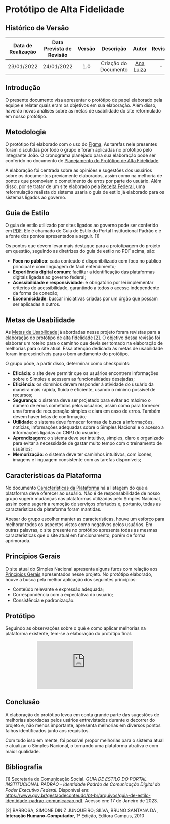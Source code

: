 # Protótipo de Alta Fidelidade

## <a>Histórico de Versão</a>

|Data de Realização|Data Prevista de Revisão|Versão|Descrição|Autor|Revisor|
| :----------: | :------: | :-----------: | :---------: |:---------: | :---------: |
|23/01/2022|24/01/2022|1.0|Criação do Documento|[Ana Luiza](https://github.com/AnHoff)|-|

## <a>Introdução </a>
O presente documento visa apresentar o protótipo de papel elaborado pela equipe e relatar quais eram os objetivos em sua elaboração. Além disso, haverão novas análises sobre as metas de usabilidade do site reformulado em nosso protótipo.

## <a>Metodologia</a>
O protótipo foi elaborado com o uso do [Figma](../../../Planejamento/Ferramentas.md). As tarefas nele presentes foram discutidas por todo o grupo e foram aplicadas no protótipo pelo integrante João. O cronograma planejado para sua elaboração pode ser conferido no documento de [Planejamento do Protótipo de Alta Fidelidade](./PlanejamentoProtAlta.md).

A elaboração foi centrada sobre as opiniões e sugestões dos usuários sobre os documentos previamente elaborados, assim como na melhoria de pontos que promoviam o cometimento de erros por parte do usuário. Além disso, por se tratar de um site elaborado pela [Receita Federal](https://www.gov.br/receitafederal/pt-br), uma reformulação realista do sistema usaria o guia de estilo já elaborado para os sistemas ligados ao governo.

## <a>Guia de Estilo</a>
O guia de estilo utilizado por sites ligados ao governo pode ser conferido em [PDF](../../../assets/protAlta/guiaDeEstiloOficial.pdf). Ele é chamado de Guia de Estilo do Portal Institucional Padrão e é a fonte dos pontos apresentados a seguir. [1]

Os pontos que devem levar mais destaque para a prototipagem do projeto em questão, seguindo as diretrizes do guia de estilo no PDF acima, são:

* **Foco no público**: cada conteúdo é disponibilizado com foco no público principal e com linguagem de fácil entendimento;
* **Experiência digital comum**: facilitar a identificação das plataformas digitais ligadas ao governo federal;
* **Acessibilidade e responsividade**: é obrigatório por lei implementar critérios de acessibilidade, garantindo a todos o acesso independente da forma de conexão;
* **Economicidade**: buscar iniciativas criadas por um órgão que possam ser aplicadas a outros.

## <a>Metas de Usabilidade</a>
As [Metas de Usabilidade](../../../Tarefas/MetasUsabilidade.md) já abordadas nesse projeto foram revistas para a elaboração do protótipo de alta fidelidade [2]. O objetivo dessa revisão foi elaborar um roteiro para o caminho que devia ser tomado na elaboração de melhorias para o site atual. Essa atenção dedicada às metas de usabilidade foram imprescindíveis para o bom andamento do protótipo.

O grupo pôde, a partir disso, determinar como checkpoints:

* **Eficácia**: o site deve permitir que os usuários encontrem informações sobre o Simples e acessem as funcionalidades desejadas;
* **Eficiência**: os domínios devem responder à atividade do usuário da maneira mais rápida, fluida e eficiente, usando o mínimo possível de recursos;
* **Segurança**: o sistema deve ser projetado para evitar ao máximo o número de erros cometidos pelos usuários, assim como para fornecer uma forma de recuperação simples e clara em caso de erros. Também devem haver telas de confirmação;
* **Utilidade**: o sistema deve fornecer formas de busca a informações, notícias, informações adequadas sobre o Simples Nacional e o acesso a informações ligadas ao CNPJ do usuário;
* **Aprendizagem**: o sistema deve ser intuitivo, simples, claro e organizado para evitar a necessidade de gastar muito tempo com o treinamento de usuários;
* **Memorização**: o sistema deve ter caminhos intuitivos, com ícones, imagens e linguagem consistente com as tarefas disponíveis;

## <a>Características da Plataforma</a>
No documento [Características da Plataforma](../../../Tarefas/CaracteristicasPlataforma.md) há a listagem do que a plataforma deve oferecer ao usuário. Não é de responsabilidade de nosso grupo sugerir mudanças nas plataformas utilizadas pelo Simples Nacional, assim como sugerir a remoção de serviços ofertados e, portanto, todas as características da plataforma foram mantidas.

Apesar do grupo escolher manter as características, houve um esforço para melhorar todos os aspectos vistos como negativos pelos usuários. Em outras palavras, o site presente no protótipo apresenta todas as mesmas características que o site atual em funcionamento, porém de forma aprimorada.

## <a>Princípios Gerais</a>
O site atual do Simples Nacional apresenta alguns furos com relação aos [Princípios Gerais](../../../Tarefas/PrincipiosGerais.md) apresentados nesse projeto. No protótipo elaborado, houve a busca pela melhor aplicação dos seguintes princípios:

* Conteúdo relevante e expressão adequada;
* Correspondência com a expectativa do usuário;
* Consistência e padronização.

## <a>Protótipo</a>
Seguindo as observações sobre o quê e como aplicar melhorias na plataforma existente, tem-se a elaboração do protótipo final.

<center>

<iframe style="border: 1px solid rgba(0, 0, 0, 0.1);" width="auto" height="auto" src="https://www.figma.com/proto/9MHpLCsADuC4ZvVwzR6Dbj/Untitled?node-id=6%3A2&scaling=contain&page-id=0%3A1&starting-point-node-id=6%3A2&show-proto-sidebar=1" allowfullscreen></iframe>

</center>

## <a>Conclusão</a>
A elaboração do protótipo levou em conta grande parte das sugestões de melhorias abordadas pelos usários entrevistados durante o decorrer do projeto e, não menos importante, apresenta melhorias em diversos pontos falhos identificados junto aos requisitos.

Com tudo isso em mente, foi possível propor melhorias para o sistema atual e atualizar o Simples Nacional, o tornando uma plataforma atrativa e com maior qualidade.

## <a>Bibliografia</a>
[1] Secretaria de Comunicação Social. *GUIA DE ESTILO DO PORTAL INSTITUCIONAL PADRÃO - Identidade Padrão de Comunicação Digital do Poder Executivo Federal*. Disponível em: https://www.gov.br/gestaodeconteudo/pt-br/arquivos/guia-de-estilo-identidade-padrao-comunicacao.pdf. Acesso em: 17 de Janeiro de 2023.

[2] BARBOSA, SIMONE DINIZ JUNQUEIRO; SILVA, BRUNO SANTANA DA , **Interação Humano-Computador**, 1ª Edição, Editora Campus, 2010 